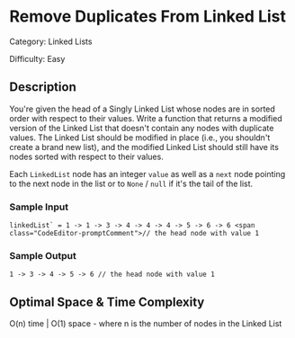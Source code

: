 # Remove Duplicates From Linked List

Category: Linked Lists

Difficulty: Easy

## Description

You're given the head of a Singly Linked List whose nodes are in sorted order
with respect to their values. Write a function that returns a modified version
of the Linked List that doesn't contain any nodes with duplicate values. The
Linked List should be modified in place (i.e., you shouldn't create a brand
new list), and the modified Linked List should still have its nodes sorted
with respect to their values.

Each `LinkedList` node has an integer `value` as well as
a `next` node pointing to the next node in the list or to
`None` / `null` if it's the tail of the list.


### Sample Input
```
linkedList` = 1 -> 1 -> 3 -> 4 -> 4 -> 4 -> 5 -> 6 -> 6 <span class="CodeEditor-promptComment">// the head node with value 1
```

### Sample Output
```
1 -> 3 -> 4 -> 5 -> 6 // the head node with value 1
```

## Optimal Space & Time Complexity

O(n) time | O(1) space - where n is the number of nodes in the Linked List
